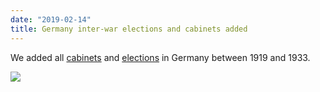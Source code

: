 ```yaml
---
date: "2019-02-14"
title: Germany inter-war elections and cabinets added
---
```


We added all [cabinets](http://www.parlgov.org/explore/deu/cabinet/) and [elections](http://www.parlgov.org/explore/deu/election/) in Germany between 1919 and 1933.

![](/images/parliament-european-union.jpg)
